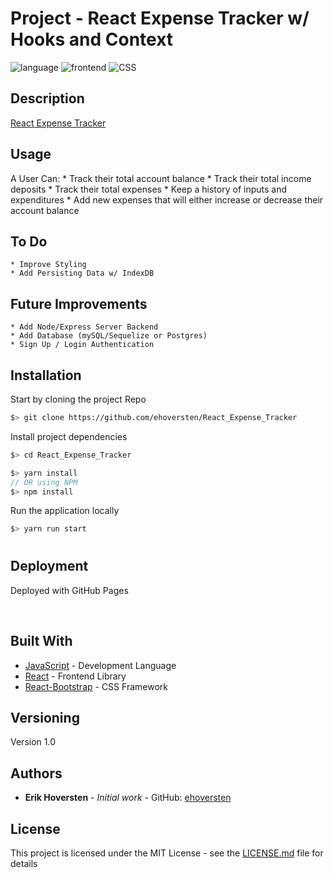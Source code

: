 # Project - React Expense Tracker w/ Hooks and Context

![language](https://img.shields.io/badge/Language-JavaScript-yellow)
![frontend](https://img.shields.io/badge/Frontend-React-blue)
![CSS](https://img.shields.io/badge/CSS-React_Bootstrap-green)


## Description


[React Expense Tracker](https://#)


## Usage

A User Can:
    * Track their total account balance
    * Track their total income deposits
    * Track their total expenses 
    * Keep a history of inputs and expenditures
    * Add new expenses that will either increase or decrease their account balance

## To Do
    * Improve Styling
    * Add Persisting Data w/ IndexDB

## Future Improvements
    * Add Node/Express Server Backend
    * Add Database (mySQL/Sequelize or Postgres)
    * Sign Up / Login Authentication


## Installation

Start by cloning the project Repo

```bash
$> git clone https://github.com/ehoversten/React_Expense_Tracker
```

Install project dependencies

```javascript
$> cd React_Expense_Tracker

$> yarn install
// OR using NPM
$> npm install
```

Run the application locally

```javascript
$> yarn run start
```

#

## Deployment

Deployed with GitHub Pages

&nbsp;

## Built With

- [JavaScript]() - Development Language
- [React](https://reactjs.org/) - Frontend Library
- [React-Bootstrap](https://react-bootstrap.github.io/) - CSS Framework


## Versioning

Version 1.0

## Authors

- **Erik Hoversten** - _Initial work_ - GitHub: [ehoversten](https://github.com/ehoversten)


## License

This project is licensed under the MIT License - see the [LICENSE.md](LICENSE.md) file for details